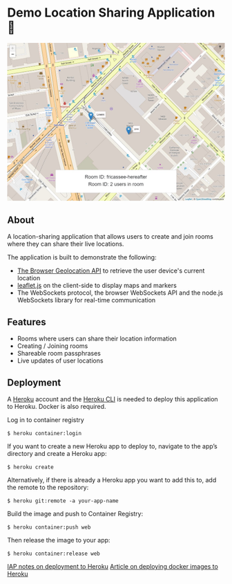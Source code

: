 # Demo Location Sharing Application 📍

![Demo Screenshot](assets/screenshot.jpg)

## About
A location-sharing application that allows users to create and join rooms where they can share their live locations.

The application is built to demonstrate the following:

-   [The Browser Geolocation API](https://developer.mozilla.org/en-US/docs/Web/API/Geolocation_API) to retrieve the user device's current location
-   [leaflet.js](https://leafletjs.com/) on the client-side to display maps and markers
-   The WebSockets protocol, the browser WebSockets API and the node.js WebSockets library for real-time communication


## Features

-   Rooms where users can share their location information
-   Creating / Joining rooms
-   Shareable room passphrases
-   Live updates of user locations

## Deployment

A [Heroku](https://www.heroku.com) account and the [Heroku CLI](https://devcenter.heroku.com/articles/heroku-cli) is needed to deploy this application to Heroku. Docker is also required.

Log in to container registry
```console
$ heroku container:login
```

If you want to create a new Heroku app to deploy to, navigate to the app’s directory and create a Heroku app:
```console
$ heroku create
```

Alternatively, if there is already a Heroku app you want to add this to, add the remote to the repository:
```console
$ heroku git:remote -a your-app-name
```

Build the image and push to Container Registry:
```console
$ heroku container:push web
```

Then release the image to your app:
```console
$ heroku container:release web
```


[IAP notes on deployment to Heroku](https://realtime-apps-iap.github.io/docs/introduction/deployment-to-heroku)
[Article on deploying docker images to Heroku](https://devcenter.heroku.com/articles/container-registry-and-runtime)

